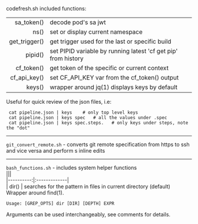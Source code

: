 codefresh.sh included functions:                                                                     
                                                                                                         
|||                                                                                                      
|----------:|:-------------|                                                                             
| sa_token() | decode pod's sa jwt                                                                       
| ns() | set or display current namespace                                                                
|  get_trigger() | get trigger used for the last or specific build                                       
|  pipid() | set PIPID variable by running latest 'cf get pip' from history                              
| cf_token() | get token of the specific or current context                                              
| cf_api_key() | set CF_API_KEY var from the cf_token() output |                                         
| keys() | wrapper around jq(1) displays keys by default                                                 
                                                                                                         
 Useful for quick review of the json files, i.e:                                                         
                                                                                                         
     cat pipeline.json | keys    # only top level keys                                                   
     cat pipeline.json | keys spec   # all the values under .spec                                        
     cat pipeline.json | keys spec.steps.   # only keys under steps, note the "dot"                      
                                                                                                         
* * *                                                                                                    
                                                                                                         
`git_convert_remote.sh` - converts git remote specification from https to ssh  and vice versa and perform
s inline edits                                                                                           
                                                                                                         
* * *                                                                                                    
`bash_functions.sh` - includes system helper functions                                                   
|||                                                                                                      
|----------:|:-------------|                                                                             
| dir() | searches for the pattern in files in current directory (default)                               
Wrapper around find(1).                                                                                  
                                                                                                         
    Usage: [GREP_OPTS] dir [DIR] [DEPTH] EXPR                                                            
                                                                                                         
Arguments can be used interchangeably, see comments for details.                                         
                                                                                                         

